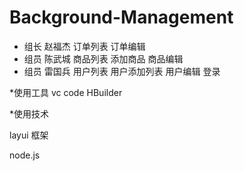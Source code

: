 # Background-Management

* 组长   赵福杰   订单列表 订单编辑 
* 组员   陈武城   商品列表 添加商品 商品编辑 
* 组员   雷国兵   用户列表 用户添加列表 用户编辑 登录

*使用工具
   vc code
   HBuilder
   
*使用技术

   layui 框架
   
   node.js
